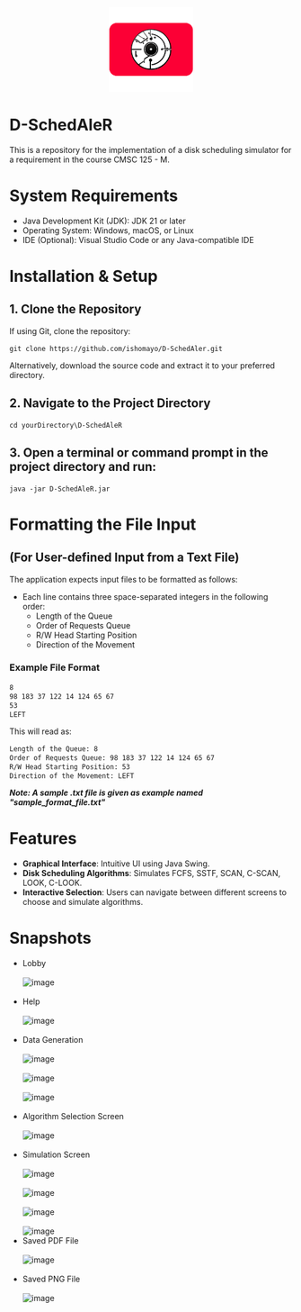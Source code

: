 <p align="center">
  <img src="logo.png" alt="Logo" width="150">
</p>

# D-SchedAleR

This is a repository for the implementation of a disk scheduling simulator for a requirement in the course CMSC 125 - M.

# System Requirements
* Java Development Kit (JDK): JDK 21 or later
* Operating System: Windows, macOS, or Linux
* IDE (Optional): Visual Studio Code or any Java-compatible IDE

# Installation & Setup
## 1. Clone the Repository
If using Git, clone the repository:<br/>
```
git clone https://github.com/ishomayo/D-SchedAler.git
```
Alternatively, download the source code and extract it to your preferred directory.
## 2. Navigate to the Project Directory
```
cd yourDirectory\D-SchedAleR
```
## 3. Open a terminal or command prompt in the project directory and run:
```
java -jar D-SchedAleR.jar
```

# Formatting the File Input 
## (For User-defined Input from a Text File)
The application expects input files to be formatted as follows:
* Each line contains three space-separated integers in the following order:
  - Length of the Queue
  - Order of Requests Queue
  - R/W Head Starting Position
  - Direction of the Movement
### Example File Format
```
8
98 183 37 122 14 124 65 67
53
LEFT
```
This will read as: <br/>
```
Length of the Queue: 8
Order of Requests Queue: 98 183 37 122 14 124 65 67
R/W Head Starting Position: 53
Direction of the Movement: LEFT
```
_**Note: A sample .txt file is given as example named "sample_format_file.txt"**_
# Features
* **Graphical Interface**: Intuitive UI using Java Swing.
* **Disk Scheduling Algorithms**: Simulates FCFS, SSTF, SCAN, C-SCAN, LOOK, C-LOOK.
* **Interactive Selection**: Users can navigate between different screens to choose and simulate algorithms.

# Snapshots
* Lobby<br/><br/>![image](https://github.com/user-attachments/assets/477f6874-55f9-4d28-b639-2ebd1d889921)<br/><br/>
* Help<br/><br/>![image](https://github.com/user-attachments/assets/609cff18-20af-4563-845d-2c047113d9d4)<br/><br/>
* Data Generation<br/><br/> ![image](https://github.com/user-attachments/assets/3de73b04-81b5-4e3f-a064-04f48c23d9f2)<br/><br/>![image](https://github.com/user-attachments/assets/db2b460c-c120-4adf-9390-ee4e7596b2fd)<br/><br/>![image](https://github.com/user-attachments/assets/dc367280-aebf-4c6f-a272-f415ea887401)<br/><br/>
* Algorithm Selection Screen<br/><br/>![image](https://github.com/user-attachments/assets/06bda6f6-8684-41b2-b3c4-1a1a91eaa0bd)<br/><br/>
* Simulation Screen<br/><br/>![image](https://github.com/user-attachments/assets/4030727a-c0c6-4ef0-bbc1-c4e3c967c568)<br/><br/>![image](https://github.com/user-attachments/assets/915d3c1c-ee82-41a9-bb7c-10be29b73b89)<br/><br/>![image](https://github.com/user-attachments/assets/399c0931-87fb-4b6d-9369-91d64c139972)<br/><br/>![image](https://github.com/user-attachments/assets/a52671bb-0241-47fa-a75a-8a3fe0e57f19)
* Saved PDF File<br/><br/>![image](https://github.com/user-attachments/assets/976fb9bd-80b5-4e5e-ba8c-33312f6255a9)<br/><br/>
* Saved PNG File<br/><br/>![image](https://github.com/user-attachments/assets/e8e326a2-6a13-4f59-8c9d-19876d3b7252)<br/><br/>


   









